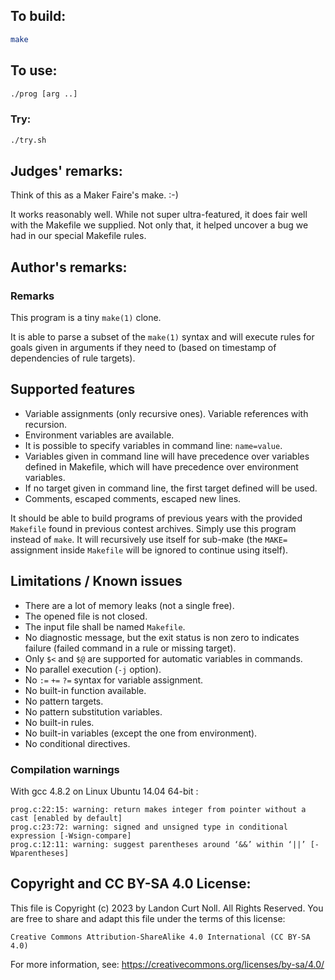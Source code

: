## To build:

```sh
make
```


## To use:

```sh
./prog [arg ..]
```


### Try:

```sh
./try.sh
```


## Judges' remarks:

Think of this as a Maker Faire's make.  :-)

It works reasonably well.  While not super ultra-featured, it does fair well
with the Makefile we supplied.  Not only that, it helped uncover a bug we had in
our special Makefile rules.


## Author's remarks:

### Remarks

This program is a tiny `make(1)` clone.

It is able to parse a subset of the `make(1)` syntax and will execute rules for
goals given in arguments if they need to (based on timestamp of dependencies
of rule targets).


## Supported features

* Variable assignments (only recursive ones). Variable references with recursion.
* Environment variables are available.
* It is possible to specify variables in command line: `name=value`.
* Variables given in command line will have precedence over variables defined
  in Makefile, which will have precedence over environment variables.
* If no target given in command line, the first target defined will be used.
* Comments, escaped comments, escaped new lines.

It should be able to build programs of previous years with the provided `Makefile`
found in previous contest archives. Simply use this program instead of `make`.
It will recursively use itself for sub-make (the `MAKE=` assignment inside
`Makefile` will be ignored to continue using itself).


## Limitations / Known issues

* There are a lot of memory leaks (not a single free).
* The opened file is not closed.
* The input file shall be named `Makefile`.
* No diagnostic message, but the exit status is non zero to indicates failure
  (failed command in a rule or missing target).
* Only `$<` and `$@` are supported for automatic variables in commands.
* No parallel execution (`-j` option).
* No `:=` `+=` `?=` syntax for variable assignment.
* No built-in function available.
* No pattern targets.
* No pattern substitution variables.
* No built-in rules.
* No built-in variables (except the one from environment).
* No conditional directives.


### Compilation warnings

With gcc 4.8.2 on Linux Ubuntu 14.04 64-bit :

```
prog.c:22:15: warning: return makes integer from pointer without a cast [enabled by default]
prog.c:23:72: warning: signed and unsigned type in conditional expression [-Wsign-compare]
prog.c:12:11: warning: suggest parentheses around ‘&&’ within ‘||’ [-Wparentheses]
```

## Copyright and CC BY-SA 4.0 License:

This file is Copyright (c) 2023 by Landon Curt Noll.  All Rights Reserved.
You are free to share and adapt this file under the terms of this license:

    Creative Commons Attribution-ShareAlike 4.0 International (CC BY-SA 4.0)

For more information, see: https://creativecommons.org/licenses/by-sa/4.0/
